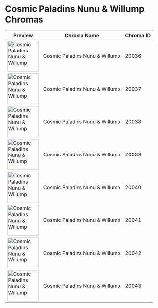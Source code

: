 # Cosmic Paladins Nunu & Willump Chromas

| Preview | Chroma Name | Chroma ID |
|---|---|---|
| <img src='https://raw.communitydragon.org/latest/plugins/rcp-be-lol-game-data/global/default/v1/champion-chroma-images/20/20036.png' alt='Cosmic Paladins Nunu & Willump' width='100'> | Cosmic Paladins Nunu & Willump | 20036 |
| <img src='https://raw.communitydragon.org/latest/plugins/rcp-be-lol-game-data/global/default/v1/champion-chroma-images/20/20037.png' alt='Cosmic Paladins Nunu & Willump' width='100'> | Cosmic Paladins Nunu & Willump | 20037 |
| <img src='https://raw.communitydragon.org/latest/plugins/rcp-be-lol-game-data/global/default/v1/champion-chroma-images/20/20038.png' alt='Cosmic Paladins Nunu & Willump' width='100'> | Cosmic Paladins Nunu & Willump | 20038 |
| <img src='https://raw.communitydragon.org/latest/plugins/rcp-be-lol-game-data/global/default/v1/champion-chroma-images/20/20039.png' alt='Cosmic Paladins Nunu & Willump' width='100'> | Cosmic Paladins Nunu & Willump | 20039 |
| <img src='https://raw.communitydragon.org/latest/plugins/rcp-be-lol-game-data/global/default/v1/champion-chroma-images/20/20040.png' alt='Cosmic Paladins Nunu & Willump' width='100'> | Cosmic Paladins Nunu & Willump | 20040 |
| <img src='https://raw.communitydragon.org/latest/plugins/rcp-be-lol-game-data/global/default/v1/champion-chroma-images/20/20041.png' alt='Cosmic Paladins Nunu & Willump' width='100'> | Cosmic Paladins Nunu & Willump | 20041 |
| <img src='https://raw.communitydragon.org/latest/plugins/rcp-be-lol-game-data/global/default/v1/champion-chroma-images/20/20042.png' alt='Cosmic Paladins Nunu & Willump' width='100'> | Cosmic Paladins Nunu & Willump | 20042 |
| <img src='https://raw.communitydragon.org/latest/plugins/rcp-be-lol-game-data/global/default/v1/champion-chroma-images/20/20043.png' alt='Cosmic Paladins Nunu & Willump' width='100'> | Cosmic Paladins Nunu & Willump | 20043 |
